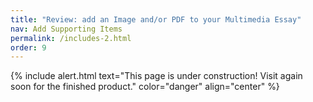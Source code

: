 ```yaml
---
title: "Review: add an Image and/or PDF to your Multimedia Essay"
nav: Add Supporting Items
permalink: /includes-2.html
order: 9
---
```


{% include alert.html text="This page is under construction! Visit again soon for the finished product." color="danger" align="center" %}